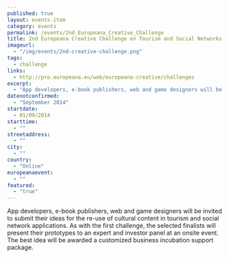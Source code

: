 ```yaml
---
published: true
layout: events-item
category: events
permalink: /events/2nd_Europeana_Creative_Challenge
title: 2nd Europeana Creative Challenge on Tourism and Social Networks (online)
imageurl: 
  - "/img/events/2nd-creative-challenge.png"
tags: 
  - challenge
links:
  - http://pro.europeana.eu/web/europeana-creative/challenges
excerpt:
  - "App developers, e-book publishers, web and game designers will be invited to submit their ideas for the re-use of cultural content in tourism and social network applications."
datenotconfirmed:
  - "September 2014"
startdate:
  - 01/09/2014  
starttime:
  - ""
streetaddress:
  - ""
city:
  - ""
country:
  - "Online"
europeanaevent:
  - ""
featured:
  - "true"
---
```


App developers, e-book publishers, web and game designers will be invited to submit their ideas for the re-use of cultural content in tourism and social network applications. As with the first challenge, the selected finalists will present their prototypes to an expert and investor panel at an onsite event. The best idea will be awarded a customized business incubation support package.
